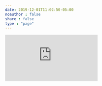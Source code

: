 ```yaml
---
date: 2019-12-01T11:02:50-05:00
noauthor : false
share : false
type : "page"
---
```


<div class="resp-container contact">
<iframe class="resp-iframe" src="https://docs.google.com/forms/d/e/1FAIpQLSfbW6aXLL5KzKqnZnLIOcsSHNeVYx1V6gKT33yfj-B2P5QLOA/viewform?embedded=true" gesture="media"  allow="encrypted-media" allowfullscreen frameborder="0" marginheight="0" marginwidth="0">Loading…</iframe>
</div>